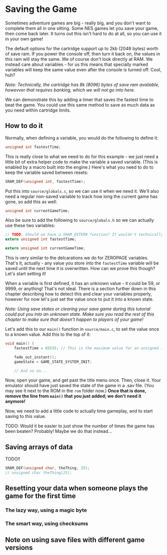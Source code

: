 # Saving the Game

Sometimes adventure games are big - really big, and you don't want to complete them all in one sitting.
Some NES games let you save your game, then come back later. It turns out this isn't hard to do at all,
so you can use it in your own game! 

The default options for the cartridge support up to 2kb (2048 bytes) worth of save ram. If you power
the console off, then turn it back on, the values in this ram will stay the same. We of course don't look
directly at RAM. We instead care about variables - for us this means that specially marked variables will
keep the same value even after the console is turned off. Cool, huh?

_Note: Technically, the cartridge has 8k (8096) bytes of save ram available, howevver that requires banking,
which we will not go into here._

We can demonstrate this by adding a timer that saves the fastest time to beat the game. You could use
this same method to save as much data as you need within cartridge limits.

## How to do it

Normally, when defining a variable, you would do the following to define it: 
```c
unsigned int fastestTime;
```

This is really close to what we need to do for this example - we just need a little bit of extra helper
code to make the variable a saved variable. (This is enabled by a macro built into the engine.) Here's what
you need to do to keep the variable saved between resets: 

```c
SRAM_DEF(unsigned int, fastestTime);
```

Put this into `source/globals.c`, so we can use it when we need it. We'll also need a regular non-saved variable
to track how long the current game has gone, so add this as well: 
```c
unsigned int currentGameTime;
```

Also be sure to add the following
to `source/globals.h` so we can actually use these two variables: 

```c
// TODO: Should we have a SRAM_EXTERN function? It wouldn't technically do anything, but might be clearer...
extern unsigned int fastestTime;

extern unsigned int currentGameTime;
```

This is very similar to the delcarations we do for ZEROPAGE variables. That's it, actually - any value
you store into the `fastestTime` variable will be saved until the next time it is overwritten. How can we 
prove this though? Let's start setting it! 

When a variable is first defined, it has an unknown value - it could be 59, or 9999, or anything!
That's not ideal. There is a section further down in this chapter describing how to detect this and clear
your variables properly, however for now let's just set the value once to put it into a known state.

_Note: Using save states or clearing your save game during this tutorial could put you into an unknown
state. Make sure you read the rest of this chapter to make sure that doesn't happen to players of your game!_

Let's add this to our `main()` function in `source/main.c`, to set the value once to a known value. Add this
to the top of it: 

```c
void main() {
    fastestTime = 65535; // This is the maximum value for an unsigned integer

    fade_out_instant();
    gameState = GAME_STATE_SYSTEM_INIT;

    // And so on...
```

Now, open your game, and get past the title menu once. Then, close it. Your emulator should have just
saved the state of the game in a .sav file. (You may see it next to the ROM in the `rom` folder now.)
**Once that is done, remove the line from `main()` that you just added; we don't need it anymore!**

Now, we need to add a little code to actually time gameplay, and to start saving to this value.

TODO: Would it be easier to just show the number of times the game has been beaten? Probably! Maybe
we do that instead...

## Saving arrays of data

TODO!!
```c
SRAM_DEF(unsigned char, theThing, 25);
// unsigned char theThing[25];
```

## Resetting your data when someone plays the game for the first time

### The lazy way, using a magic byte

### The smart way, using checksums

## Note on using save files with different game versions